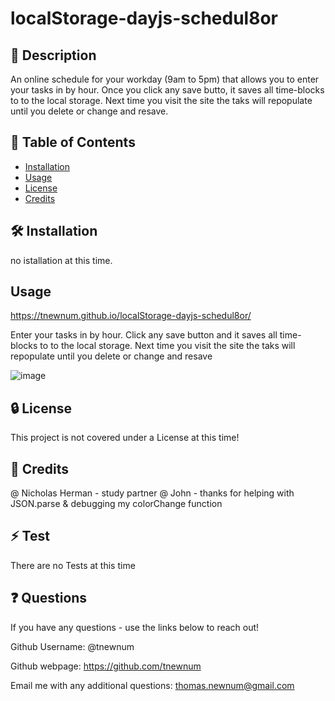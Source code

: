 # localStorage-dayjs-schedul8or


## 📘 Description

An online schedule for your workday (9am to 5pm) that allows you to enter your tasks in by hour. Once you click any save butto, it saves all time-blocks to to the local storage. Next time you visit the site the taks will repopulate until you delete or change and resave.

## 📑 Table of Contents 

- [Installation](#installation)
- [Usage](#usage)
- [License](#license)
- [Credits](#credits)

## 🛠️ Installation 

no istallation at this time.

## Usage

https://tnewnum.github.io/localStorage-dayjs-schedul8or/

Enter your tasks in by hour. Click any save button and it saves all time-blocks to to the local storage. Next time you visit the site the taks will repopulate until you delete or change and resave

![image](https://user-images.githubusercontent.com/117390778/210137229-6699307a-b420-49b0-9a0e-3321f87918dc.png)


## 🔒 License

This project is not covered under a License at this time!

## 🤝 Credits

@ Nicholas Herman - study partner 
@ John - thanks for helping with JSON.parse & debugging my colorChange function


## ⚡ Test

There are no Tests at this time

## ❓ Questions

If you have any questions - use the links below to reach out!

Github Username: @tnewnum

Github webpage: https://github.com/tnewnum

Email me with any additional questions: thomas.newnum@gmail.com